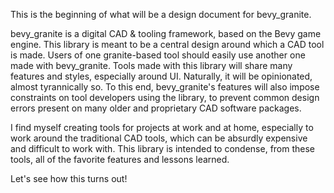 This is the beginning of what will be a design document for bevy_granite.

bevy_granite is a digital CAD & tooling framework, based on the Bevy game engine. This library is meant to be a central design around which a CAD tool is made. Users of one granite-based tool should easily use another one made with bevy_granite. Tools made with this library will share many features and styles, especially around UI.  Naturally, it will be opinionated, almost tyrannically so. To this end, bevy_granite's features will also impose constraints on tool developers using the library, to prevent common design errors present on many older and proprietary CAD software packages.

I find myself creating tools for projects at work and at home, especially to work around the traditional CAD tools, which can be absurdly expensive and difficult to work with. This library is intended to condense, from these tools, all of the favorite features and lessons learned. 

Let's see how this turns out!